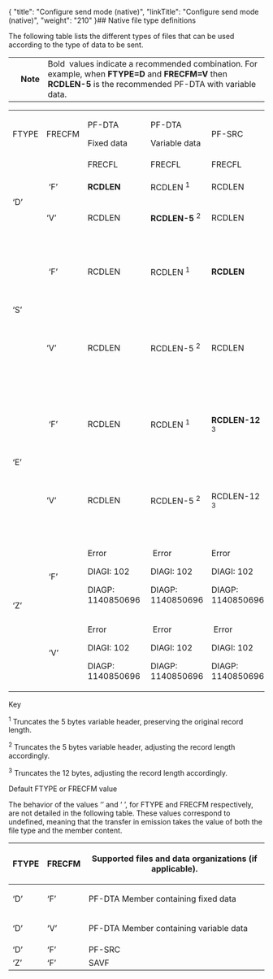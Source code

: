 {
    "title": "Configure send mode (native)",
    "linkTitle": "Configure send mode (native)",
    "weight": "210"
}## Native file type definitions

The following table lists the different types of files that can be used according to the type of data to be sent.

<table data-cellpadding="0" data-cellspacing="0">
<tbody>
<tr class="odd">
<td data-valign="top"></td>
<td data-valign="top"><span><strong>Note</strong></span></td>
<td data-mc-autonum="&lt;b&gt;Note&lt;/b&gt;" data-valign="top">Bold  values indicate a recommended combination. For example, when <strong>FTYPE=D</strong> and <strong>FRECFM=V</strong> then <strong>RCDLEN-5</strong> is the recommended PF-DTA with variable data.</td>
</tr>
</tbody>
</table>

<table data-cellspacing="0">
<tbody>
<tr class="odd">
<td>FTYPE</td>
<td>FRECFM</td>
<td><p>PF-DTA</p>
<p>Fixed data</p></td>
<td><p>PF-DTA</p>
<p>Variable data</p></td>
<td>PF-SRC</td>
<td>SAVF</td>
</tr>
<tr class="even">
<td> </td>
<td> </td>
<td>FRECFL</td>
<td>FRECFL</td>
<td>FRECFL</td>
<td> </td>
</tr>
<tr class="odd">
<td rowspan="2"><p>‘D’</p></td>
<td><p> ‘F’</p></td>
<td><p><strong>RCDLEN</strong></p></td>
<td><p>RCDLEN <sup>1</sup></p></td>
<td><p>RCDLEN</p></td>
<td><p>528</p></td>
</tr>
<tr class="even">
<td><p>‘V’</p></td>
<td><p>RCDLEN</p></td>
<td><p><strong>RCDLEN-5</strong> <sup>2</sup></p></td>
<td><p>RCDLEN</p></td>
<td><p>528</p></td>
</tr>
<tr class="odd">
<td rowspan="2"><p>‘S’</p></td>
<td><p> ‘F’</p></td>
<td><p>RCDLEN</p></td>
<td><p>RCDLEN <sup>1</sup></p></td>
<td><p><strong>RCDLEN</strong></p></td>
<td><p>Error<br />
DIAGI: 102<br />
DIAGP: 1140850696</p></td>
</tr>
<tr class="even">
<td><p>‘V’</p></td>
<td><p>RCDLEN</p></td>
<td><p>RCDLEN-5 <sup>2</sup></p></td>
<td><p>RCDLEN</p></td>
<td><p>Error<br />
DIAGI: 102<br />
DIAGP: 1140850696</p></td>
</tr>
<tr class="odd">
<td rowspan="2"><p>‘E’</p></td>
<td><p> ‘F’</p></td>
<td><p>RCDLEN</p></td>
<td><p>RCDLEN <sup>1</sup></p></td>
<td><p><strong>RCDLEN-12</strong> <sup>3</sup></p></td>
<td><p> Error<br />
DIAGI: 102<br />
DIAGP: 1140850696</p></td>
</tr>
<tr class="even">
<td><p>‘V’</p></td>
<td><p>RCDLEN</p></td>
<td><p>RCDLEN-5 <sup>2</sup></p></td>
<td><p>RCDLEN-12 <sup>3</sup></p></td>
<td><p>Error<br />
DIAGI: 102<br />
DIAGP: 1140850696</p></td>
</tr>
<tr class="odd">
<td rowspan="2"><p>‘Z’</p>
<p> </p></td>
<td><p> ‘F’</p></td>
<td><p>Error<br />
DIAGI: 102<br />
DIAGP: 1140850696 </p></td>
<td><p> Error<br />
DIAGI: 102<br />
DIAGP: 1140850696</p></td>
<td><p>Error<br />
DIAGI: 102<br />
DIAGP: 1140850696 </p></td>
<td><p> <strong>528</strong></p></td>
</tr>
<tr class="even">
<td><p> ‘V’</p></td>
<td><p>Error<br />
DIAGI: 102<br />
DIAGP: 1140850696</p></td>
<td><p> Error<br />
DIAGI: 102<br />
DIAGP: 1140850696</p></td>
<td><p> Error<br />
DIAGI: 102<br />
DIAGP: 1140850696</p></td>
<td><p> 528</p></td>
</tr>
</tbody>
</table>

Key

<sup>1</sup> Truncates the 5 bytes variable header, preserving the original record length.

<sup>2</sup> Truncates the 5 bytes variable header, adjusting the record length accordingly.

<sup>3</sup> Truncates the 12 bytes, adjusting the record length accordingly.

Default FTYPE or FRECFM value

The behavior of the values ‘’ and ‘ ’, for FTYPE and FRECFM respectively, are not detailed in the following table. These values correspond to undefined, meaning that the transfer in emission takes the value of both the file type and the member content.

<table data-cellspacing="0">
<thead>
<tr class="header">
<th><p>FTYPE</p></th>
<th><p>FRECFM</p></th>
<th><p>Supported files and data organizations (if applicable).</p></th>
</tr>
</thead>
<tbody>
<tr class="odd">
<td>‘D’</td>
<td>‘F’</td>
<td><p>PF-DTA Member containing fixed data</p></td>
</tr>
<tr class="even">
<td>‘D’</td>
<td>‘V’</td>
<td><p>PF-DTA Member containing variable data</p></td>
</tr>
<tr class="odd">
<td>‘D’</td>
<td>‘F’</td>
<td>PF-SRC</td>
</tr>
<tr class="even">
<td>‘Z’</td>
<td>‘F’</td>
<td>SAVF</td>
</tr>
</tbody>
</table>
